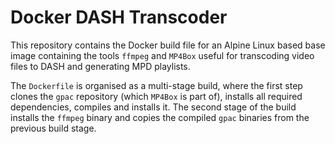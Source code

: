 # Docker DASH Transcoder

This repository contains the Docker build file for an Alpine Linux based base
image containing the tools `ffmpeg` and `MP4Box` useful for transcoding video
files to DASH and generating MPD playlists.

The `Dockerfile` is organised as a multi-stage build, where the first step
clones the `gpac` repository (which `MP4Box` is part of), installs all required
dependencies, compiles and installs it. The second stage of the build installs
the `ffmpeg` binary and copies the compiled `gpac` binaries from the previous
build stage.
